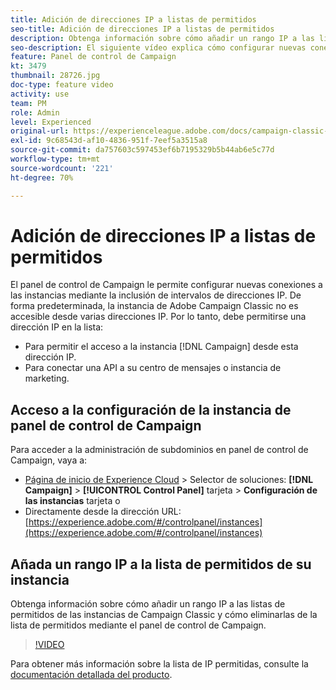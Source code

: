 ```yaml
---
title: Adición de direcciones IP a listas de permitidos
seo-title: Adición de direcciones IP a listas de permitidos
description: Obtenga información sobre cómo añadir un rango IP a las listas de permitidos de las instancias de Campaign Classic y cómo eliminarlas de la lista de permitidos mediante el panel de control de Campaign.
seo-description: El siguiente vídeo explica cómo configurar nuevas conexiones a las instancias mediante la inclusión de intervalos de direcciones IP.
feature: Panel de control de Campaign
kt: 3479
thumbnail: 28726.jpg
doc-type: feature video
activity: use
team: PM
role: Admin
level: Experienced
original-url: https://experienceleague.adobe.com/docs/campaign-classic-learn/tutorials/administrating/control-panel-acc/ip-whitelisting.html,https://experienceleague.adobe.com/docs/campaign-classic-learn/tutorials/administrating/control-panel-acc/ip-allow-listing.html
exl-id: 9c68543d-af10-4836-951f-7eef5a3515a8
source-git-commit: da757603c597453ef6b7195329b5b44ab6e5c77d
workflow-type: tm+mt
source-wordcount: '221'
ht-degree: 70%

---
```


# Adición de direcciones IP a listas de permitidos

El panel de control de Campaign le permite configurar nuevas conexiones a las instancias mediante la inclusión de intervalos de direcciones IP. De forma predeterminada, la instancia de Adobe Campaign Classic no es accesible desde varias direcciones IP. Por lo tanto, debe permitirse una dirección IP en la lista:

* Para permitir el acceso a la instancia [!DNL Campaign] desde esta dirección IP.
* Para conectar una API a su centro de mensajes o instancia de marketing.

## Acceso a la configuración de la instancia de panel de control de Campaign

Para acceder a la administración de subdominios en panel de control de Campaign, vaya a:

* [Página de inicio de Experience Cloud](https://experience.adobe.com/#/home) > Selector de soluciones: **[!DNL Campaign]** > **[!UICONTROL Control Panel]** tarjeta > **Configuración de las instancias** tarjeta
o
* Directamente desde la dirección URL: [https://experience.adobe.com/#/controlpanel/instances](https://experience.adobe.com/#/controlpanel/instances)

## Añada un rango IP a la lista de permitidos de su instancia

Obtenga información sobre cómo añadir un rango IP a las listas de permitidos de las instancias de Campaign Classic y cómo eliminarlas de la lista de permitidos mediante el panel de control de Campaign.

>[!VIDEO](https://video.tv.adobe.com/v/28726?quality=12)

Para obtener más información sobre la lista de IP permitidas, consulte la [documentación detallada del producto](https://experienceleague.adobe.com/docs/control-panel/using/sftp-management/ip-range-allow-listing.html).
